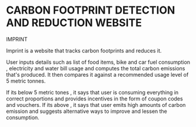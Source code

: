 # CARBON FOOTPRINT DETECTION AND REDUCTION WEBSITE

IMPRINT

Imprint is a website that tracks carbon footprints and reduces it. 

User inputs details such as list of food items, bike and car fuel consumption , electricity and water bill usage and computes the total carbon emissions that's produced. It then compares it against a recommended usage level of 5 metric tonnes. 

If its below 5 metric tones , it says that user is consuming everything in correct proportions and provides incentives in the form of coupon codes and vouchers. If its above , it says that user emits high amounts of carbon emission and suggests alternative ways to improve and lessen the consumption.
